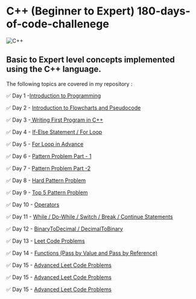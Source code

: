 # C++ (Beginner to Expert) 180-days-of-code-challenege

![C++](https://upload.wikimedia.org/wikipedia/commons/thumb/1/18/ISO_C%2B%2B_Logo.svg/213px-ISO_C%2B%2B_Logo.svg.png)

## **Basic to Expert level concepts implemented using the C++ language.**

The following topics are covered in my repository : 

:white_check_mark: Day 1 -[Introduction to Programming](https://github.com/shoryatyagi/DSA-series/tree/master/Day%201)

:white_check_mark: Day 2 - [Introduction to Flowcharts and Pseudocode](https://github.com/shoryatyagi/DSA-series/tree/master/Day%202)

:white_check_mark: Day 3 -[ Writing First Program in C++](https://github.com/shoryatyagi/DSA-series/tree/master/Day%203)

:white_check_mark: Day 4 - [If-Else Statement / For Loop](https://github.com/shoryatyagi/DSA-series/tree/master/Day%204)

:white_check_mark: Day 5 - [For Loop in Advance](https://github.com/shoryatyagi/DSA-series/tree/master/Day%205)

:white_check_mark: Day 6 - [Pattern Problem Part - 1](https://github.com/shoryatyagi/DSA-series/tree/master/Day%206)

:white_check_mark: Day 7 - [Pattern Problem Part -2](https://github.com/shoryatyagi/DSA-series/tree/master/Day%207)

:white_check_mark: Day 8 - [Hard Pattern Problem](https://github.com/shoryatyagi/DSA-series/tree/master/Day%208)

:white_check_mark: Day 9 - [Top 5 Pattern Problem](https://github.com/shoryatyagi/DSA-series/tree/master/Day%209)

:white_check_mark: Day 10 - [Operators](https://github.com/shoryatyagi/DSA-series/tree/master/Day%2010)

:white_check_mark: Day 11 - [While / Do-While / Switch / Break / Continue Statements](https://github.com/shoryatyagi/DSA-series/tree/master/Day%2011)

:white_check_mark: Day 12 - [BinaryToDecimal / DecimalToBinary](https://github.com/shoryatyagi/DSA-series/tree/master/Day%2012)

:white_check_mark: Day 13 - [Leet Code Problems](https://github.com/shoryatyagi/DSA-series/tree/master/Day%2013)

:white_check_mark: Day 14 - [Functions (Pass by Value and Pass by Reference)](https://github.com/shoryatyagi/DSA-series/tree/master/Day%2014)

:white_check_mark: Day 15 - [Advanced Leet Code Problems](https://github.com/shoryatyagi/DSA-series/tree/master/Day%2015)

:white_check_mark: Day 15 - [Advanced Leet Code Problems](https://github.com/shoryatyagi/DSA-series/tree/master/Day%2016)

:white_check_mark: Day 15 - [Advanced Leet Code Problems](https://github.com/shoryatyagi/DSA-series/tree/master/Day%2017)

